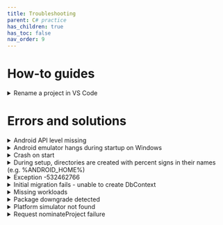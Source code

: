 ```yaml
---
title: Troubleshooting
parent: C# practice
has_children: true
has_toc: false
nav_order: 9
---
```


# How-to guides

<details class="blue-bar">
<summary>
    Rename a project in VS Code
</summary>
<ol>
    <li>Close VS Code.</li>
    <li>Rename the Project Folder:
        <ul>
            <li>Navigate to your solution's root directory in your file explorer.</li>
            <li>Rename the folder that contains your project's<code>.csproj</code> file.</li>
            <li>Example:<code>MyMauiApp</code> to<code>NewMauiApp</code>.</li>
        </ul>
    </li>
    <li>Update the Solution File (<code>.sln</code>) (Text Editor):
        <ul>
            <li>Open your<code>.sln</code> file (e.g.,<code>MySolution.sln</code>) in a text editor (like Notepad++, VS Code itself, etc.).</li>
            <li>Find the line that references your project and update the path to reflect the new folder name and 
            project name. e.g:
                <p>Before:<code>Project("{9A19103F-16F7-4668-BE54-9A1E7A4F7556}") = "MyMauiApp", "MyMauiApp\MyMauiApp.csproj", "{YOUR-PROJECT-GUID}"</code></p>
                <p>After:<code>Project("{9A19103F-16F7-4668-BE54-9A1E7A4F7556}") = "NewMauiApp", "NewMauiApp\NewMauiApp.csproj", "{YOUR-PROJECT-GUID}"</code></p>
            </li>
        </ul>
    </li>
    <li>Save and close the<code>.sln</code> file.</li>
    <li>Rename the<code>.csproj</code> file (File System):
        <ul>
            <li>Inside the newly renamed project folder, rename the <code>.csproj</code> file to your new project name.
                <p>Example: <code>MyMauiApp.csproj</code> to <code>NewMauiApp.csproj</code>.</p>
            </li>
        </ul>
    </li>
    <li>Delete <code>bin</code> and<code>obj</code> folders to remove all compiled artifacts and ensure a clean build.</li>
    <li>Open the Project in VS Code</li>
    <li>Perform a Global Find and Replace:
        <p>This is where the bulk of the work happens.</p>
        <ul>
            <li>Use VS Code's global search and replace functionality (<strong>Ctrl+Shift+H</strong> or <strong>Cmd+Shift+H</strong> on macOS).</li>
            <li>Search for the old project name (e.g.,<code>MyMauiApp</code>).</li>
            <li>Replace with the new project name (e.g.,<code>NewMauiApp</code>).</li>
            <li>Important considerations for Find and Replace:
                <ul>
                    <li><strong>Case Sensitivity</strong>: Be mindful of casing. You might need to perform multiple passes (e.g.,<code>MyMauiApp</code> to <code>NewMauiApp</code>, <code>mymauiapp</code> to <code>newmauiapp</code>, <code>MYMUIAPP</code> to <code>NEWMAUIAPP</code>).</li>
                    <li><strong>Word Boundaries</strong>: Be careful not to accidentally replace parts of other words. Use regex for more precise control if needed.</li>
                    <li><strong>Files to Include/Exclude</strong>: Make sure to include all relevant C# (<code>.cs</code>), XAML (<code>.xaml</code>), <code>.csproj</code>, and <code>MauiProgram.cs</code> files. Exclude <code>bin</code> and <code>obj</code> folders from your search to avoid issues. You might want to temporarily delete them before starting.</li>
                    <li><strong>Common Places to Update</strong>:
                        <ul>
                            <li><strong>Namespaces</strong>: namespace <code>OldProjectName.Maui;</code> to namespace <code>NewProjectName.Maui;</code></li>
                            <li><strong>Class references</strong>: E.g., if you have public partial class <code>MainPage : ContentPage { /* ... */ }</code> and your old project name was used in partial class generation.</li>
                            <li><code><strong>MauiProgram.cs</strong></code>: The <code>CreateMauiApp()</code> method might have references to the old project name, especially if you customized it.</li>
                            <li><code><strong>pp.xaml</strong></code> <strong>and</strong> <code><strong>App.xaml.cs</strong></code>: Similarly, check these files for namespace references.</li>
                            <li><code><strong>csproj</strong></code> <strong>file</strong>: Although you renamed it, there might be internal references to the old project name. Double-check <code>RootNamespace</code> and <code>AssemblyName</code> in the <code>.csproj</code> file directly.</li>
                        </ul>
                    </li>
                </ul>
            </li>
        </ul>
    </li>
    <li>Manually Check Specific Files:
        <ul>
            <li><code><strong>MauiProgram.cs</strong></code>: Verify using statements and any configuration that might have explicitly used the old namespace/name.</li>
            <li><code><strong>App.xaml</strong></code> <strong>and</strong> <code>App.xaml.cs</code></strong></code>: Check <code>x:Class</code> and <code>xmlns</code> attributes for old namespace references.</li>
            <li><code><strong>Properties/launchSettings.json</strong></code> (if applicable): While not directly the project name, ensure any paths or configurations are correct.</li>
            <li><strong>Platforms folders</strong>: Check <code>AndroidManifest.xml</code> (Android), <code>Info.plist</code> (iOS/MacCatalyst), <code>Package.appxmanifest</code> (Windows) for display names or package names that might contain the old project name. You'll probably need to update these manually.</li>
        </ul>
    </li>
    <li>Build the Project:
        <ul>
            <li>Open the terminal in VS Code.</li>
            <li>Navigate to your project directory.</li>
            <li>Run:<code>dotnet build</code></li>
        </ul>
    </li>
    <li>Run the Project</li>
</ol>
</details>

# Errors and solutions

<details class="blue-bar">
<summary>
    Android API level missing
</summary>
<p>If you see an error like the following, some Android dependencies are missing.</p>
<div class="callout codeblock">
<pre class="red">/.../Microsoft.Android.Sdk.Darwin/34.0.113/tools/Xamarin.Android.Tooling.targets(100,5): error XA5207: Could not find android.jar for 
API level 34. This means the Android SDK platform for API level 34 is not installed; it was expected to be in
<code>/PATH_TO_SDK/platforms/android-34/android.jar</code>.</pre>
</div>
<p>Install the missing dependencies by executing the following commands in a terminal window. Make sure that you are in the project directory. You also need to use the correct path for your Android SDK. The path you need is shown in the error message.</p>
<div class="callout codeblock">
<pre>export AcceptAndroidSDKLicenses=true
dotnet build -t:InstallAndroidDependencies -f net8.0-android "-p:AndroidSdkDirectory=/PATH_TO_SDK"</pre>
</div>
</details>

<details class="blue-bar">
<summary>
    Android emulator hangs during startup on Windows
</summary>
<p>
The emulator runs an Android image as a virtual machine. This needs to be enabled in the 
<a href="https://www.ninjaone.com/blog/enable-hyper-v-on-windows/" target="_blank">Windows BIOS</a>. 
</p>
</details>

<details class="blue-bar">
<summary>
    Crash on start
</summary>
<p>If your application was previously working but starts to crash on starting up, it may be because some package versions have changed. Try removing all of the object and binary files and recompiling. Right-click on the project in the <strong>Solution Explorer</strong> and click <em>Clean</em></p>
</details>

<details class="blue-bar">
<summary>
    During setup, directories are created with percent signs in their names (e.g. %ANDROID_HOME%)
</summary>
<p>
This happens when you use the Windows PowerShell when running a terminal. Use the basic
CMD command window instead. You can configure your VSCode
<a href="https://code.visualstudio.com/docs/terminal/profiles" target="_blank">profile</a>
 to use CMD by default
</p>
</details>

<details class="blue-bar">
<summary>Exception -532462766</summary>
<p>When trying to start the Android emulator, this exception is reported accompanied by the additional messages below.</p>
<div class="callout codeblock">
<pre>C:\Users\133423866\MAUI>sdkmanager --install "system-images;android-34;google_apis;x86_64"
Warning: Errors during XML parse:
Warning: Additionally, the fallback loader failed to parse the XML.
Warning: Errors during XML parse:
Warning: Additionally, the fallback loader failed to parse the XML.
[=======================================] 100% Computing updates...</pre>
</div>
<p>The reason for this error is unknown, but it can be ignored - it should not affect the emulator.</p>
</details>

<details class="blue-bar">
<summary>Initial migration fails - unable to create DbContext</summary>
<p>The following error message appears when trying to create the initial migration:</p>
<div class="callout codeblock">
<pre>Unable to create a 'DbContext' of type 'NotesDbContext'. The exception 'Method 
'get_LockReleaseBehavior' in type 
'Microsoft.EntityFrameworkCore.SqlServer.Migrations.Internal.SqlServerHistoryRepository' 
from assembly 'Microsoft.EntityFrameworkCore.SqlServer, Version=8.0.7.0, Culture=neutral, 
PublicKeyToken=adb9793829ddae60' does not have an implementation.' was thrown while attempting 
to create an instance. For the different patterns supported at design time, see 
https://go.microsoft.com/fwlink/?linkid=851728</pre>
</div>
<p>Check the <code>Notes.Migrations</code> <code>.csproj</code> file. remove any reference to EntityFramework version 9.*.</p>
<p>For example, if you see the following <code>ItemGroup</code>, delete the whole thing and try the initial migration again:</p>
<div class="callout codeblock">
<pre>&lt;ItemGroup&gt;
&lt;PackageReference Include="Microsoft.EntityFrameworkCore.Design" Version="9.0.2"&gt;
  &lt;IncludeAssets&gt;runtime; build; native; contentfiles; analyzers; buildtransitive&lt;/IncludeAssets&gt;
  &lt;PrivateAssets&gt;all&lt;/PrivateAssets&gt;
&lt;/PackageReference&gt;
&lt;/ItemGroup&gt;</pre>
</div>
</details>

<details class="blue-bar">
<summary>
    Missing workloads
</summary>
<p>After certain updates, the .NET workloads associated with a project need to be reinstalled. When this happens, you will see an error like the following:</p>
<div class="callout codeblock">
<pre>  Determining projects to restore...
/.../Microsoft.NET.Sdk/targets/Microsoft.NET.Sdk.ImportWorkloads.targets(38,5): error NETSDK1147: To build this
project, the following workloads must be installed: wasi-experimental [/.../Notes/Notes.csproj::TargetFramework=net8.0-android]
/.../Microsoft.NET.Sdk/targets/Microsoft.NET.Sdk.ImportWorkloads.targets(38,5): error NETSDK1147: To install these workloads, 
run the following command: dotnet workload restore [/.../Notes/Notes.csproj::TargetFramework=net8.0-android]</pre>
</div>
<p>The command shown in the error message may not work if the restoration requires elevated privileges. On Mac or Linux, use the following command at a terminal prompt ensuring that you are in the project directory:</p>
<div class="callout codeblock">
<pre>sudo dotnet workload restore</pre>
</div>
<p>On Windows, start a command shell with administrator privilege, change into the project directory and execute the command:</p>
<div class="callout codeblock">
<pre>dotnet workload restore</pre>
</div>
</details>

<details class="blue-bar">
<summary>Package downgrade detected</summary>
<p>If you see an error like the following, it means that there is a conflict between different NuGet packages and you need to upgrade one or more of them to their latest version.</p>
<div class="callout codeblock">
<pre> Determining projects to restore...
  All projects are up-to-date for restore.
  Determining projects to restore...
/.../Notes/Notes.csproj : error NU1605: Warning As Error: Detected package downgrade: 
Microsoft.EntityFrameworkCore from 8.0.7 to 8.0.6. Reference the package directly from 
the project to select a different version.  [/.../Notes.sln]</pre>
</div>
<p>Look in the <code>Notes.sln</code> file to find the package that the error message refers to. Then, right-click on the project in the <strong>Solution Explorer</strong> and reinstall that package choosing the required version when prompted. This will update the references in the project file.</p>
</details>

<details class="blue-bar">
<summary>Platform simulator not found</summary>
<p>If you see an error like the following when building your code, your project file includes the iOS platform, but you do not have a simulator installed. </p>
<div class="callout codeblock">
<pre class="red">/.../Notes/obj/Debug/net8.0-ios/iossimulator-arm64/actool/cloned-assets/Assets.xcassets : actool error : The operation 
couldn’t be completed. Failed to locate any simulator runtime matching options: { [/.../Notes/Notes.csproj::TargetFramework=net8.0-ios]</pre>
</div>
<p>The simplest solution is to remove the reference to iOS from the project file. Locate the <code>TargetFrameworks</code> entry near the start of the file and remove iOS as a target. The example below shows the line before and after the change.</p>
<div class="callout codeblock">
<pre>&lt;!-- BEFORE -->
&lt;TargetFrameworks>net8.0-android;net8.0-ios;net8.0-maccatalyst</TargetFrameworks>
&lt;!-- AFTER -->
&lt;TargetFrameworks>net8.0-android;net8.0-maccatalyst</TargetFrameworks></pre>
</div>
<p>If you prefer to install a simulator so that you can keep the iOS target, please refer to the <a href="https://learn.microsoft.com/en-us/dotnet/maui/ios/cli?view=net-maui-8.0" target="_blank">Microsoft documentation.</a></p>
</details>

<details class="blue-bar">
<summary>Request nominateProject failure</summary>
<p>When starting VSCode, you may see the error below from time to time. It seems to arise when the host computer is busy and results from a race condition between different startup processes.</p>
<div class="callout codeblock">
<pre>LimitedFunctionality
StreamJsonRpc.RemoteInvocationException: Request nominateProject failed with message: Cannot read properties of undefined (reading 'size')</pre>
</div>
<p>The best solution seems to be to restart your computer to kill any unnecessary processes.</p>
</details>

